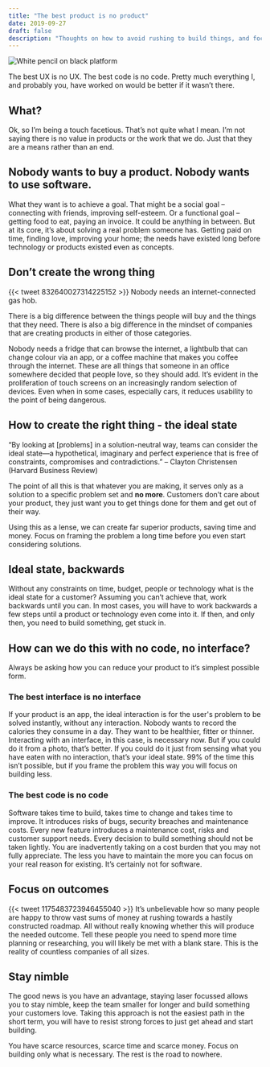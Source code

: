 ```yaml
---
title: "The best product is no product"
date: 2019-09-27
draft: false
description: "Thoughts on how to avoid rushing to build things, and focus on the problem you're really trying to solve"
---
```


![White pencil on black platform](/images/blank-slate.jpg)

The best UX is no UX. The best code is no code. Pretty much everything I, and probably you, have worked on would be better if it wasn’t there.

## What?

Ok, so I’m being a touch facetious. That’s not quite what I mean. I’m not saying there is no value in products or the work that we do. Just that they are a means rather than an end.

## Nobody wants to buy a product. Nobody wants to use software.

What they want is to achieve a goal. That might be a social goal – connecting with friends, improving self-esteem. Or a functional goal – getting food to eat, paying an invoice. It could be anything in between. But at its core, it’s about solving a real problem someone has. Getting paid on time, finding love, improving your home; the needs have existed long before technology or products existed even as concepts.

## Don’t create the wrong thing

{{< tweet 832640027314225152 >}}
Nobody needs an internet-connected gas hob.

There is a big difference between the things people will buy and the things that they need. There is also a big difference in the mindset of companies that are creating products in either of those categories.

Nobody needs a fridge that can browse the internet, a lightbulb that can change colour via an app, or a coffee machine that makes you coffee through the internet. These are all things that someone in an office somewhere decided that people love, so they should add. It’s evident in the proliferation of touch screens on an increasingly random selection of devices. Even when in some cases, especially cars, it reduces usability to the point of being dangerous.

## How to create the right thing - the ideal state

<div class="quote">
“By looking at [problems] in a solution-neutral way, teams can consider the ideal state—a hypothetical, imaginary and perfect experience that is free of constraints, compromises and contradictions.”
<span class="quote__citation">– Clayton Christensen (Harvard Business Review)</span>
</div>

The point of all this is that whatever you are making, it serves only as a solution to a specific problem set and **no more**. Customers don’t care about your product, they just want you to get things done for them and get out of their way.

Using this as a lense, we can create far superior products, saving time and money. Focus on framing the problem a long time before you even start considering solutions.

## Ideal state, backwards

Without any constraints on time, budget, people or technology what is the ideal state for a customer? Assuming you can’t achieve that, work backwards until you can. In most cases, you will have to work backwards a few steps until a product or technology even come into it. If then, and only then, you need to build something, get stuck in.

## How can we do this with no code, no interface?

Always be asking how you can reduce your product to it’s simplest possible form.

### The best interface is no interface

If your product is an app, the ideal interaction is for the user's problem to be solved instantly, without any interaction. Nobody wants to record the calories they consume in a day. They want to be healthier, fitter or thinner. Interacting with an interface, in this case, is necessary now. But if you could do it from a photo, that’s better. If you could do it just from sensing what you have eaten with no interaction, that’s your ideal state. 99% of the time this isn’t possible, but if you frame the problem this way you will focus on building less.

### The best code is no code

Software takes time to build, takes time to change and takes time to improve. It introduces risks of bugs, security breaches and maintenance costs. Every new feature introduces a maintenance cost, risks and customer support needs. Every decision to build something should not be taken lightly. You are inadvertently taking on a cost burden that you may not fully appreciate. The less you have to maintain the more you can focus on your real reason for existing. It’s certainly not for software.

## Focus on outcomes

{{< tweet 1175483723946455040 >}}
It’s unbelievable how so many people are happy to throw vast sums of money at rushing towards a hastily constructed roadmap. All without really knowing whether this will produce the needed outcome. Tell these people you need to spend more time planning or researching, you will likely be met with a blank stare. This is the reality of countless companies of all sizes.

## Stay nimble

The good news is you have an advantage, staying laser focussed allows you to stay nimble, keep the team smaller for longer and build something your customers love. Taking this approach is not the easiest path in the short term, you will have to resist strong forces to just get ahead and start building.

You have scarce resources, scarce time and scarce money. Focus on building only what is necessary. The rest is the road to nowhere.
